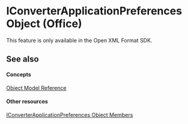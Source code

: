 
# IConverterApplicationPreferences Object (Office)

This feature is only available in the Open XML Format SDK.


## See also


#### Concepts


[Object Model Reference](499c789a-aba2-0fad-649a-0ea964cd3b5e.md)
#### Other resources


[IConverterApplicationPreferences Object Members](8a453f08-3086-6baa-be8a-1cd0c81c80ae.md)

